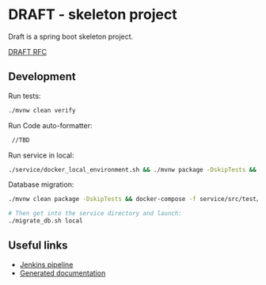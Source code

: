 # DRAFT - skeleton project

Draft is a spring boot skeleton project.

[DRAFT RFC](https://docs.google.com/document/d/1bao2YvFpPw-5d6mZ7OUYVCMInJ2yOy2VnMqOA4T7LhM/)



## Development
Run tests:
```bash 
./mvnw clean verify
```   

Run Code auto-formatter:
```bash 
 //TBD
```

Run service in local:
````bash
./service/docker_local_environment.sh && ./mvnw package -DskipTests && ./mvnw spring-boot:run -Dspring-boot.run.profiles=local -f ./service/pom.xml
````

Database migration:
```bash
./mvnw clean package -DskipTests && docker-compose -f service/src/test/resources/docker-compose.yml run -d -p 5432:5432 postgres

# Then get into the service directory and launch:
./migrate_db.sh local
```

## Useful links
 - [Jenkins pipeline](https://jenkins/)
 - [Generated documentation](./docs)
